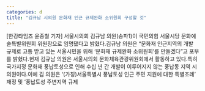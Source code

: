 ```yaml
---
categories: d
title: "김규남 시의원 문화재 인근 규제완화 소위원회 구성할 것"
---
```

[한강타임즈 윤종철 기자] 서울시의회 김규남 의원(송파1)이 국민의힘 서울시당 문화예술특별위원회 위원장으로 임명됐다고 밝혔다.김규남 의원은 “문화재 인근지역의 개발 규제로 고통 받고 있는 서울시민을 위해 ‘문화재 규제완화 소위원회’를 만들겠다”고 포부를 밝혔다.현재 김규남 의원은 서울시의회 문화체육관광위원회에서 활동하고 있다.특히 국가지정 문화재 풍납토성으로 인해 수십 년 간 개발이 이루어지지 않는 풍납동 지역 시의원이다.이에 김 의원은 ‘(가칭)서울특별시 풍납토성 인근 주민 지원에 대한 특별조례’ 재정 및 ‘풍납토성 주변지역 규제